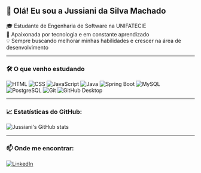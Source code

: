 ## 👋 Olá! Eu sou a Jussiani da Silva Machado

🎓 Estudante de Engenharia de Software na UNIFATECIE  
🚀 Apaixonada por tecnologia e em constante aprendizado  
💡 Sempre buscando melhorar minhas habilidades e crescer na área de desenvolvimento

---

### 🛠️ O que venho estudando

![HTML](https://img.shields.io/badge/HTML5-E34F26?style=flat&logo=html5&logoColor=white)
![CSS](https://img.shields.io/badge/CSS3-1572B6?style=flat&logo=css3&logoColor=white)
![JavaScript](https://img.shields.io/badge/JavaScript-F7DF1E?style=flat&logo=javascript&logoColor=black)
![Java](https://img.shields.io/badge/Java-007396?style=flat&logo=java&logoColor=white)
![Spring Boot](https://img.shields.io/badge/Spring_Boot-6DB33F?style=flat&logo=spring-boot&logoColor=white)
![MySQL](https://img.shields.io/badge/MySQL-4479A1?style=flat&logo=mysql&logoColor=white)
![PostgreSQL](https://img.shields.io/badge/PostgreSQL-336791?style=flat&logo=postgresql&logoColor=white)
![Git](https://img.shields.io/badge/Git-F05032?style=flat&logo=git&logoColor=white)
![GitHub Desktop](https://img.shields.io/badge/GitHub_Desktop-181717?style=flat&logo=github&logoColor=white)



---

### 📈 Estatísticas do GitHub:

![Jussiani's GitHub stats](https://github-readme-stats.vercel.app/api?username=Si-jkln&show_icons=true&theme=radical)


---

### 📫 Onde me encontrar:

[![LinkedIn](https://img.shields.io/badge/-LinkedIn-0077B5?style=flat&logo=linkedin&logoColor=white)](https://www.linkedin.com/in/jussiani-da-silva-machado-4085261a8/)
